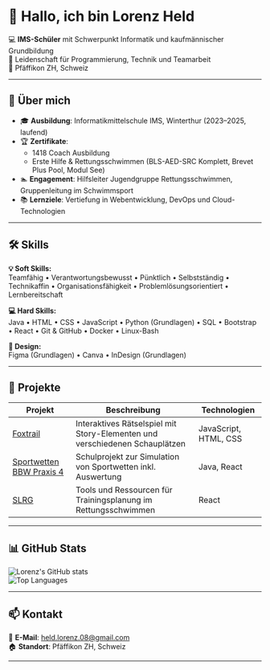 # 👋 Hallo, ich bin Lorenz Held  

💻 **IMS-Schüler** mit Schwerpunkt Informatik und kaufmännischer Grundbildung  
🎯 Leidenschaft für Programmierung, Technik und Teamarbeit  
📍 Pfäffikon ZH, Schweiz  

---

## 🚀 Über mich  
- 🎓 **Ausbildung**: Informatikmittelschule IMS, Winterthur (2023–2025, laufend)  
- 🏆 **Zertifikate**:  
  - 1418 Coach Ausbildung  
  - Erste Hilfe & Rettungsschwimmen (BLS-AED-SRC Komplett, Brevet Plus Pool, Modul See)  
- 🏊 **Engagement**: Hilfsleiter Jugendgruppe Rettungsschwimmen, Gruppenleitung im Schwimmsport  
- 📚 **Lernziele**: Vertiefung in Webentwicklung, DevOps und Cloud-Technologien  

---

## 🛠 Skills  

**💡 Soft Skills:**  
Teamfähig • Verantwortungsbewusst • Pünktlich • Selbstständig • Technikaffin • Organisationsfähigkeit • Problemlösungsorientiert • Lernbereitschaft  

**💻 Hard Skills:**  
Java • HTML • CSS • JavaScript • Python (Grundlagen) • SQL • Bootstrap • React • Git & GitHub • Docker • Linux-Bash  

**🎨 Design:**  
Figma (Grundlagen) • Canva • InDesign (Grundlagen) 

---

## 📂 Projekte  

| Projekt | Beschreibung | Technologien |
|---------|--------------|--------------|
| [Foxtrail](https://github.com/lorenzheld/foxtrail) | Interaktives Rätselspiel mit Story-Elementen und verschiedenen Schauplätzen | JavaScript, HTML, CSS |
| [Sportwetten BBW Praxis 4](https://github.com/lorenzheld/Sportwetten-BBW-Praxis-4) | Schulprojekt zur Simulation von Sportwetten inkl. Auswertung | Java, React |
| [SLRG](https://github.com/lorenzheld/SLRG) | Tools und Ressourcen für Trainingsplanung im Rettungsschwimmen | React |

---

## 📊 GitHub Stats  

![Lorenz's GitHub stats](https://github-readme-stats.vercel.app/api?username=lorenzheld&show_icons=true&theme=github_dark)  
![Top Languages](https://github-readme-stats.vercel.app/api/top-langs/?username=lorenzheld&layout=compact&theme=github_dark)  

---

## 📫 Kontakt  
📧 **E-Mail**: [held.lorenz.08@gmail.com](mailto:held.lorenz.08@gmail.com)  
🏠 **Standort**: Pfäffikon ZH, Schweiz  

---
